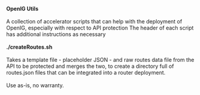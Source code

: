 <b>OpenIG Utils</b>
<br/>
<br/>
A collection of accelerator scripts that can help with the deployment of OpenIG, especially with respect to API protection
The header of each script has additional instructions as necessary
<br/>
<br/>
<b>./createRoutes.sh</b>
<br/>
<br/>
Takes a template file - placeholder JSON - and raw routes data file from the API to be protected and merges the two, to create a directory full of routes.json files that can be integrated into
a router deployment.
<br/>
<br/>
Use as-is, no warranty.
